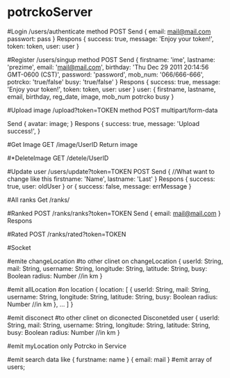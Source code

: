 # potrckoServer

#Login
/users/authenticate
method POST
Send
{ 
	email: mail@mail.com
	passwort: pass
}
Respons
{
	 success: true,
     message: 'Enjoy your token!',
     token: token,
     user: user
}

#Register
/users/singup
method POST
Send
{ 
	firstname: 'ime', 
    lastname: 'prezime',
    email: 'mail@mail.com',
    birthday: 'Thu Dec 29 2011 20:14:56 GMT-0600 (CST)',
    password: 'password',
    mob_num: '066/666-666',
    potrcko: 'true/false'
    busy: 'true/false'
}
Respons
{
	 success: true,
     message: 'Enjoy your token!',
     token: token,
     user: user
}
user: { 
    firstname, 
    lastname,
    email,
    birthday,
    reg_date,
    image,
    mob_num
    potrcko
    busy
}

#Upload image
/upload?token=TOKEN
method POST multipart/form-data

Send
{
	avatar: image;
}
Respons
{
	success: true,
    message: 'Upload success!',
}

#Get Image
GET
/image/UserID
Return image

#*DeleteImage 
GET
/detele/UserID

#Update user
/users/update?token=TOKEN
POST
Send
{
    //What want to change like this
    firstname: 'Name',
    lastname: 'Last'
}
Respons
{
    success: true,
    user: oldUser
}
or
{
    success: false,
    message: errMessage
}


#All ranks
Get
/ranks/

#Ranked
POST
/ranks/ranks?token=TOKEN
Send
{
    email: mail@mail.com
}
Respons

#Rated
POST
/ranks/rated?token=TOKEN

#Socket

#emite changeLocation
#to other clinet on changeLocation
{
    userId: String, 
    mail: String,
    username: String,
    longitude: String, 
    latitude: String,
    busy: Boolean
    radius: Number //in km
}

#emit allLocation
#on location
{
    location:
    [
        {
            userId: String, 
            mail: String,
            username: String,
            longitude: String, 
            latitude: String,
            busy: Boolean
            radius: Number //in km
        }, ...
    ]
}

#emit disconect
#to other clinet on diconected
Disconetded user
{
    userId: String, 
    mail: String,
    username: String,
    longitude: String, 
    latitude: String,
    busy: Boolean
    radius: Number //in km
}

#emit myLocation
only Potrcko in Service


#emit search
data like
{
    furstname: name
}
{
    email: mail
}
#emit array of users;